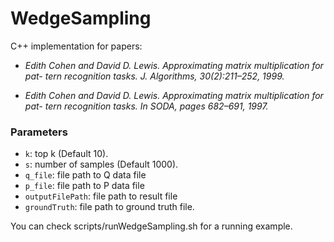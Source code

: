 # WedgeSampling

C++ implementation for papers: 


+ *Edith Cohen and David D. Lewis. Approximating matrix multiplication for pat- tern recognition tasks. J. Algorithms, 30(2):211–252, 1999.*

+ *Edith Cohen and David D. Lewis. Approximating matrix multiplication for pat- tern recognition tasks. In SODA, pages 682–691, 1997.*

### Parameters
- `k`: top k (Default 10).
- `s`: number of samples (Default 1000).
- `q_file`: file path to Q data file
- `p_file`: file path to P data file
- `outputFilePath`: file path to result file
- `groundTruth`: file path to ground truth file.



You can check scripts/runWedgeSampling.sh for a running example.